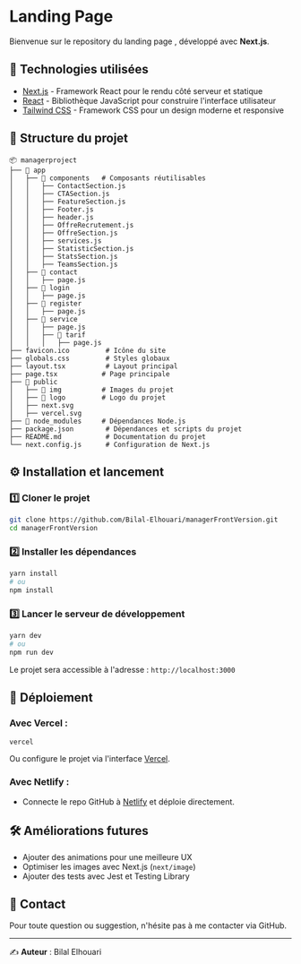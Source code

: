 #   Landing Page

Bienvenue sur le repository du landing page , développé avec **Next.js**.

## 🚀 Technologies utilisées

- [Next.js](https://nextjs.org/) - Framework React pour le rendu côté serveur et statique
- [React](https://react.dev/) - Bibliothèque JavaScript pour construire l'interface utilisateur
- [Tailwind CSS](https://tailwindcss.com/) - Framework CSS pour un design moderne et responsive

## 📂 Structure du projet

```
📦 managerproject
├── 📁 app
│   ├── 📁 components   # Composants réutilisables
│   │   ├── ContactSection.js
│   │   ├── CTASection.js
│   │   ├── FeatureSection.js
│   │   ├── Footer.js
│   │   ├── header.js
│   │   ├── OffreRecrutement.js
│   │   ├── OffreSection.js
│   │   ├── services.js
│   │   ├── StatisticSection.js
│   │   ├── StatsSection.js
│   │   ├── TeamsSection.js
│   ├── 📁 contact
│   │   ├── page.js
│   ├── 📁 login
│   │   ├── page.js
│   ├── 📁 register
│   │   ├── page.js
│   ├── 📁 service
│   │   ├── page.js
│   │   ├── 📁 tarif
│   │   │   ├── page.js
├── favicon.ico         # Icône du site
├── globals.css         # Styles globaux
├── layout.tsx          # Layout principal
├── page.tsx           # Page principale
├── 📁 public
│   ├── 📁 img          # Images du projet
│   ├── 📁 logo         # Logo du projet
│   ├── next.svg
│   ├── vercel.svg
├── 📁 node_modules     # Dépendances Node.js
├── package.json        # Dépendances et scripts du projet
├── README.md           # Documentation du projet
└── next.config.js      # Configuration de Next.js
```

## ⚙️ Installation et lancement

### 1️⃣ Cloner le projet
```bash
git clone https://github.com/Bilal-Elhouari/managerFrontVersion.git
cd managerFrontVersion
```

### 2️⃣ Installer les dépendances
```bash
yarn install
# ou
npm install
```

### 3️⃣ Lancer le serveur de développement
```bash
yarn dev
# ou
npm run dev
```
Le projet sera accessible à l'adresse : `http://localhost:3000`

## 🚀 Déploiement

### Avec Vercel :
```bash
vercel
```
Ou configure le projet via l'interface [Vercel](https://vercel.com/).

### Avec Netlify :
- Connecte le repo GitHub à [Netlify](https://www.netlify.com/) et déploie directement.

## 🛠 Améliorations futures
- Ajouter des animations pour une meilleure UX
- Optimiser les images avec Next.js (`next/image`)
- Ajouter des tests avec Jest et Testing Library

## 📩 Contact
Pour toute question ou suggestion, n'hésite pas à me contacter via GitHub.

---
✍️ **Auteur** : Bilal Elhouari

